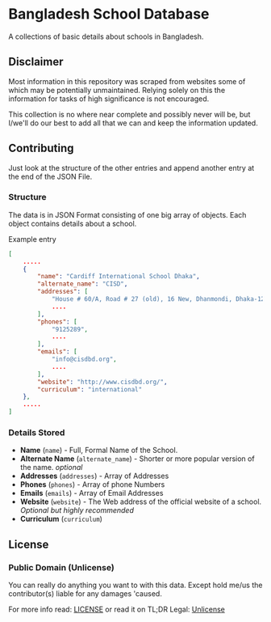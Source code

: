 Bangladesh School Database
=====================================
A collections of basic details about schools in Bangladesh.

## Disclaimer
Most information in this repository was scraped from websites some of which may be potentially unmaintained. Relying solely on this the information for tasks of high significance is not encouraged.

This collection is no where near complete and possibly never will be, but I/we'll do our best to add all that we can and keep the information updated.

## Contributing
Just look at the structure of the other entries and append another entry at the end of the JSON File.

### Structure
The data is in JSON Format consisting of one big array of objects. Each object contains details about a school.

Example entry
```json
[
    .....
    {
        "name": "Cardiff International School Dhaka",
        "alternate_name": "CISD",
        "addresses": [
            "House # 60/A, Road # 27 (old), 16 New, Dhanmondi, Dhaka-1209",
            ....
        ],
        "phones": [
            "9125289",
            ....
        ],
        "emails": [
            "info@cisdbd.org",
            ....
        ],
        "website": "http://www.cisdbd.org/",
        "curriculum": "international"
    },
    .....
]
```

### Details Stored
- **Name** (`name`) - Full, Formal Name of the School.
- **Alternate Name** (`alternate_name`) - Shorter or more popular version of the name. _optional_
- **Addresses** (`addresses`) - Array of Addresses
- **Phones** (`phones`) - Array of phone Numbers
- **Emails** (`emails`) - Array of Email Addresses
- **Website** (`website`) - The Web address of the official website of a school. _Optional but highly recommended_
- **Curriculum** (`curriculum`)

## License
### Public Domain (Unlicense)
You can really do anything you want to with this data. Except hold me/us the contributor(s) liable for any damages 'caused.

For more info read: [LICENSE](LICENSE)
or read it on TL;DR Legal: [Unlicense](https://tldrlegal.com/license/unlicense)
